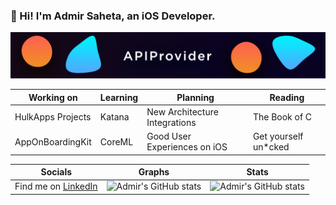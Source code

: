 ### 👋 Hi! I'm Admir Saheta, an iOS Developer.

![APIProvider](https://github.com/admirsaheta/admirsaheta/blob/main/APIProv.png?raw=true)


| Working on  | Learning | Planning | Reading |
| ------------- | ------------- | ------------ | ------------- |
| HulkApps Projects  | Katana  | New Architecture Integrations     | The Book of C      |
| AppOnBoardingKit  | CoreML  | Good User Experiences on iOS     | Get yourself un*cked      |


| Socials | Graphs | Stats |
| ------- | ------- | ----- |
| Find me on [LinkedIn](https://www.linkedin.com/in/admir-saheta/) | ![Admir's GitHub stats](https://github-readme-stats.vercel.app/api/top-langs/?username=admirsaheta&langs_count=8&layout=compact&hide_border=true&title_color=FF5600&count_private=true) | ![Admir's GitHub stats](https://github-readme-stats.vercel.app/api?username=admirsaheta&count_private=true&hide_border=true&title_color=FF0051&icon_color=FF0051&show_icons=true) |
